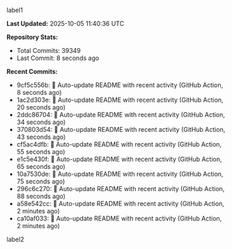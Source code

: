 
label1 
<!-- ACTIVITY_START -->
**Last Updated:** 2025-10-05 11:40:36 UTC

**Repository Stats:**
- Total Commits: 39349
- Last Commit: 8 seconds ago

**Recent Commits:**
- 9cf5c556b: 🤖 Auto-update README with recent activity (GitHub Action, 8 seconds ago)
- 1ac2d303e: 🤖 Auto-update README with recent activity (GitHub Action, 20 seconds ago)
- 2ddc86704: 🤖 Auto-update README with recent activity (GitHub Action, 34 seconds ago)
- 370803d54: 🤖 Auto-update README with recent activity (GitHub Action, 43 seconds ago)
- cf5ac4dfb: 🤖 Auto-update README with recent activity (GitHub Action, 55 seconds ago)
- e1c5e430f: 🤖 Auto-update README with recent activity (GitHub Action, 65 seconds ago)
- 10a7530de: 🤖 Auto-update README with recent activity (GitHub Action, 75 seconds ago)
- 296c6c270: 🤖 Auto-update README with recent activity (GitHub Action, 88 seconds ago)
- a58e542cc: 🤖 Auto-update README with recent activity (GitHub Action, 2 minutes ago)
- ca10af033: 🤖 Auto-update README with recent activity (GitHub Action, 2 minutes ago)
<!-- ACTIVITY_END -->

label2
